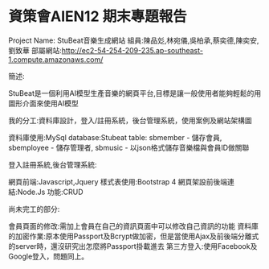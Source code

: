 # 資策會AIEN12 期末專題報告
Project Name: StuBeat音樂生成網站
組員:陳品彣,林宛儀,吳柏承,蔡奕德,陳奕安,劉致華
部屬網站:http://ec2-54-254-209-235.ap-southeast-1.compute.amazonaws.com/

簡述:

StuBeat是一個利用AI模型生產音樂的網頁平台,目標是讓一般使用者能夠輕鬆的用圖形介面來使用AI模型

我的分工:資料庫設計，登入/註冊系統，後台管理系統，使用案例及網站架構圖

資料庫使用:MySql
database:Stubeat
table:
sbmember - 儲存會員,
sbemployee - 儲存管理者,
sbmusic - 以json格式儲存音樂檔與會員ID做關聯


登入註冊系統,後台管理系統:

網頁前端:Javascript,Jquery
樣式表使用:Bootstrap 4
網頁架設前後端連結:Node.Js
功能:CRUD


尚未完工的部分:

會員頁面的修改:需加上會員在自己的資訊頁面中可以修改自己資訊的功能
資料庫的加密作業:原本使用Passport及Bcrypt做加密，但是當使用Ajax及前後端分離式的server時，還沒研究出怎麼將Passport掛載進去
第三方登入:使用Facebook及Google登入，問題同上。
